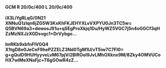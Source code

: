 #### GCM R 20/0c/400 L 20/0c/400
**iX3LiYgRLqG/0N21**<br/>**XNNuQ1zIqn6jZG5W3KxKhFKJEHYXLvVXPYU0Jn3TC5w=**<br/>**Q5BVN69a3+dewosJ91u+qSEgProXkjq1Du/HyWZ5VGC7j5n4oGGCf3qHZzMzNXJzXGDsvgc1+DrVybgo...**<br/><br/>
**lmRKb9xbfnFlVGQ4**<br/>**X1tgD8e0JeCeF9hePZZELZ3Nd0TgM1U/vT5iw7C7FI0=**<br/>**g+gQulD9HUHyyveLvM67pjVi2BIROoI9JvLMhOXknx9M/8Zky4OMVUCoHX7wIMeXNaFjc+T6gGOwR4zZ...**